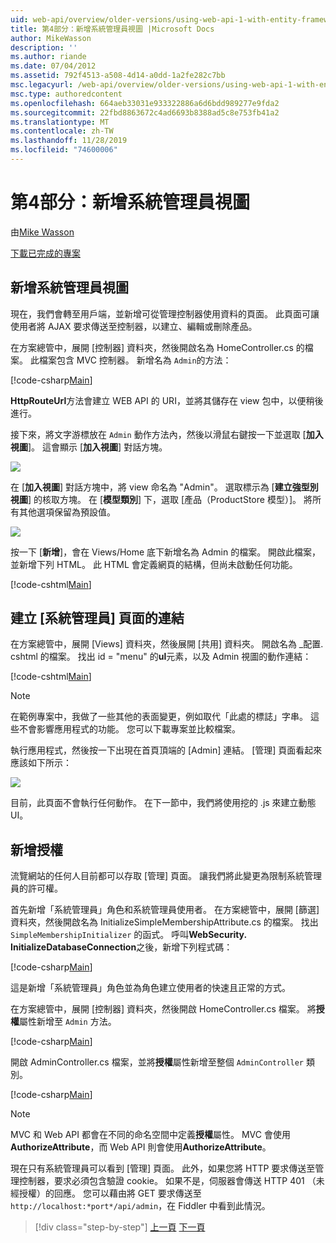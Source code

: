 ```yaml
---
uid: web-api/overview/older-versions/using-web-api-1-with-entity-framework-5/using-web-api-with-entity-framework-part-4
title: 第4部分：新增系統管理員視圖 |Microsoft Docs
author: MikeWasson
description: ''
ms.author: riande
ms.date: 07/04/2012
ms.assetid: 792f4513-a508-4d14-a0dd-1a2fe282c7bb
msc.legacyurl: /web-api/overview/older-versions/using-web-api-1-with-entity-framework-5/using-web-api-with-entity-framework-part-4
msc.type: authoredcontent
ms.openlocfilehash: 664aeb33031e933322886a6d6bdd989277e9fda2
ms.sourcegitcommit: 22fbd8863672c4ad6693b8388ad5c8e753fb41a2
ms.translationtype: MT
ms.contentlocale: zh-TW
ms.lasthandoff: 11/28/2019
ms.locfileid: "74600006"
---
```

# <a name="part-4-adding-an-admin-view"></a>第4部分：新增系統管理員視圖

由[Mike Wasson](https://github.com/MikeWasson)

[下載已完成的專案](https://code.msdn.microsoft.com/ASP-NET-Web-API-with-afa30545)

## <a name="add-an-admin-view"></a>新增系統管理員視圖

現在，我們會轉至用戶端，並新增可從管理控制器使用資料的頁面。 此頁面可讓使用者將 AJAX 要求傳送至控制器，以建立、編輯或刪除產品。

在方案總管中，展開 [控制器] 資料夾，然後開啟名為 HomeController.cs 的檔案。 此檔案包含 MVC 控制器。 新增名為 `Admin`的方法：

[!code-csharp[Main](using-web-api-with-entity-framework-part-4/samples/sample1.cs)]

**HttpRouteUrl**方法會建立 WEB API 的 URI，並將其儲存在 view 包中，以便稍後進行。

接下來，將文字游標放在 `Admin` 動作方法內，然後以滑鼠右鍵按一下並選取 [**加入視圖**]。 這會顯示 [**加入視圖**] 對話方塊。

![](using-web-api-with-entity-framework-part-4/_static/image1.png)

在 [**加入視圖**] 對話方塊中，將 view 命名為 "Admin"。 選取標示為 [**建立強型別視圖**] 的核取方塊。 在 [**模型類別**] 下，選取 [產品（ProductStore 模型）]。 將所有其他選項保留為預設值。

![](using-web-api-with-entity-framework-part-4/_static/image2.png)

按一下 [**新增**]，會在 Views/Home 底下新增名為 Admin 的檔案。 開啟此檔案，並新增下列 HTML。 此 HTML 會定義網頁的結構，但尚未啟動任何功能。

[!code-cshtml[Main](using-web-api-with-entity-framework-part-4/samples/sample2.cshtml)]

## <a name="create-a-link-to-the-admin-page"></a>建立 [系統管理員] 頁面的連結

在方案總管中，展開 [Views] 資料夾，然後展開 [共用] 資料夾。 開啟名為 \_配置. cshtml 的檔案。 找出 id = "menu" 的**ul**元素，以及 Admin 視圖的動作連結：

[!code-cshtml[Main](using-web-api-with-entity-framework-part-4/samples/sample3.cshtml)]

> [!NOTE]
> 在範例專案中，我做了一些其他的表面變更，例如取代「此處的標誌」字串。 這些不會影響應用程式的功能。 您可以下載專案並比較檔案。

執行應用程式，然後按一下出現在首頁頂端的 [Admin] 連結。 [管理] 頁面看起來應該如下所示：

![](using-web-api-with-entity-framework-part-4/_static/image3.png)

目前，此頁面不會執行任何動作。 在下一節中，我們將使用挖的 .js 來建立動態 UI。

## <a name="add-authorization"></a>新增授權

流覽網站的任何人目前都可以存取 [管理] 頁面。 讓我們將此變更為限制系統管理員的許可權。

首先新增「系統管理員」角色和系統管理員使用者。 在方案總管中，展開 [篩選] 資料夾，然後開啟名為 InitializeSimpleMembershipAttribute.cs 的檔案。 找出 `SimpleMembershipInitializer` 的函式。 呼叫**WebSecurity. InitializeDatabaseConnection**之後，新增下列程式碼：

[!code-csharp[Main](using-web-api-with-entity-framework-part-4/samples/sample4.cs)]

這是新增「系統管理員」角色並為角色建立使用者的快速且正常的方式。

在方案總管中，展開 [控制器] 資料夾，然後開啟 HomeController.cs 檔案。 將**授權**屬性新增至 `Admin` 方法。

[!code-csharp[Main](using-web-api-with-entity-framework-part-4/samples/sample5.cs)]

開啟 AdminController.cs 檔案，並將**授權**屬性新增至整個 `AdminController` 類別。

[!code-csharp[Main](using-web-api-with-entity-framework-part-4/samples/sample6.cs)]

> [!NOTE]
> MVC 和 Web API 都會在不同的命名空間中定義**授權**屬性。 MVC 會使用**AuthorizeAttribute**，而 Web API 則會使用**AuthorizeAttribute**。

現在只有系統管理員可以看到 [管理] 頁面。 此外，如果您將 HTTP 要求傳送至管理控制器，要求必須包含驗證 cookie。 如果不是，伺服器會傳送 HTTP 401 （未經授權）的回應。 您可以藉由將 GET 要求傳送至 `http://localhost:*port*/api/admin`，在 Fiddler 中看到此情況。

> [!div class="step-by-step"]
> [上一頁](using-web-api-with-entity-framework-part-3.md)
> [下一頁](using-web-api-with-entity-framework-part-5.md)
